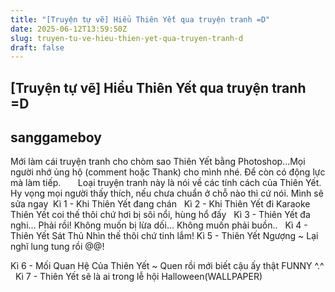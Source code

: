 ```yaml
---
title: "[Truyện tự vẽ] Hiểu Thiên Yết qua truyện tranh =D"
date: 2025-06-12T13:59:50Z
slug: truyen-tu-ve-hieu-thien-yet-qua-truyen-tranh-d
draft: false
---
```


## [Truyện tự vẽ] Hiểu Thiên Yết qua truyện tranh =D

## sanggameboy

Mới làm cái truyện tranh cho chòm sao Thiên Yết bằng Photoshop...​Mọi người nhớ ủng hộ (comment hoặc Thank) cho mình nhé. Để còn có động lực mà làm tiếp. ​ ​ ​ ​​ ​ ​ ​Loại truyện tranh này là nói về các tính cách của Thiên Yết. Hy vọng mọi người thấy thích, nếu chưa chuẩn ở chỗ nào thì cứ nói. Mình sẽ sửa ngay ​ ​Kì 1 - Khi Thiên Yết đang chán​ ​​ ​ ​Kì 2 - Khi Thiên Yết đi Karaoke​ ​Thiên Yết coi thế thôi chứ hơi bị sôi nổi, hùng hổ đấy ​ ​​ ​ ​Kì 3 - Thiên Yết đa nghi... Phải rồi!​ ​Không muốn bị lừa dối... Không muốn phải buồn..​ 
 ​​ ​ ​Kì 4 - Thiên Yết Sát Thủ​ ​Nhìn thế thôi chứ tinh lắm!​ ​​ 
Kì 5 - Thiên Yết Ngượng ~​ ​Lại nghĩ lung tung rồi @@!​ ​ ​ ​​ 
 
Kì 6 - Mối Quan Hệ Của Thiên Yết ~​ ​Quen rồi mới biết cậu ấy thật FUNNY ^.^​ ​​ ​ ​Kì 7 - Thiên Yết sẽ là ai trong lễ hội Halloween​(WALLPAPER)​ ​​